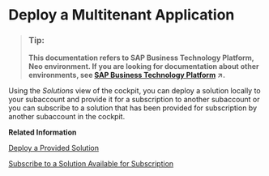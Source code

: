 <!-- loiob1f8c59fc23d4a4781cf338310d45faf -->

# Deploy a Multitenant Application

> ### Tip:  
> **This documentation refers to SAP Business Technology Platform, Neo environment. If you are looking for documentation about other environments, see [SAP Business Technology Platform](https://help.sap.com/viewer/65de2977205c403bbc107264b8eccf4b/Cloud/en-US/6a2c1ab5a31b4ed9a2ce17a5329e1dd8.html "SAP Business Technology Platform (SAP BTP) is an integrated offering comprised of four technology portfolios: database and data management, application development and integration, analytics, and intelligent technologies. The platform offers users the ability to turn data into business value, compose end-to-end business processes, and build and extend SAP applications quickly.") :arrow_upper_right:.**

Using the *Solutions* view of the cockpit, you can deploy a solution locally to your subaccount and provide it for a subscription to another subaccount or you can subscribe to a solution that has been provided for subscription by another subaccount in the cockpit.

**Related Information**  


[Deploy a Provided Solution](deploy-a-provided-solution-8f48815.md "You can deploy a solution locally to your subaccount and provide it for a subscription to another subaccount.")

[Subscribe to a Solution Available for Subscription](subscribe-to-a-solution-available-for-subscription-bd7602e.md "You can subscribe to a solution that has been provided for subscription by another subaccount in the cockpit.")

